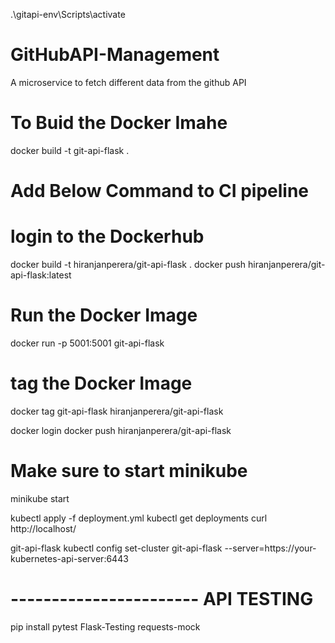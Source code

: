 .\gitapi-env\Scripts\activate

# GitHubAPI-Management
A microservice to fetch different data from the github API

# To Buid the Docker Imahe
docker build -t git-api-flask .

# Add Below Command to CI pipeline
# login to the Dockerhub

docker build -t hiranjanperera/git-api-flask .
docker push hiranjanperera/git-api-flask:latest  

# Run the Docker Image
docker run -p 5001:5001 git-api-flask



# tag the Docker Image
docker tag git-api-flask hiranjanperera/git-api-flask

docker login
docker push hiranjanperera/git-api-flask

# Make sure to start minikube 
minikube start

kubectl apply -f deployment.yml
kubectl get deployments
curl http://localhost/

git-api-flask
kubectl config set-cluster git-api-flask --server=https://your-kubernetes-api-server:6443


# ----------------------- API TESTING 
pip install pytest Flask-Testing requests-mock
